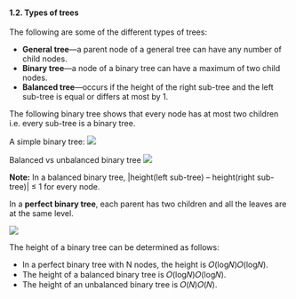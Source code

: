 #### 1.2. Types of trees

The following are some of the different types of trees:

- **General tree**—a parent node of a general tree can have any number of child nodes.
- **Binary tree**—a node of a binary tree can have a maximum of two child nodes.
- **Balanced tree**—occurs if the height of the right sub-tree and the left sub-tree is equal or differs at most by 1.

The following binary tree shows that every node has at most two children i.e. every sub-tree is a binary tree.

A simple binary tree:
![](../../../../meri-public/garden/f11919173adb3a5bf2d8a3a73e1d8d17.png)


Balanced vs unbalanced binary tree
![](../../../../meri-public/garden/be943b3395bbc45fba7b5603b56630d7.png)

**Note:** In a balanced binary tree, |height(left sub-tree) – height(right sub-tree)| ≤ 1 for every node.

In a **perfect binary tree**, each parent has two children and all the leaves are at the same level.

![](../../../../meri-public/garden/8490dc64409c3f8fa043a0cfda5e3be2.png)

The height of a binary tree can be determined as follows:

- In a perfect binary tree with N nodes, the height is 𝑂(log𝑁)𝑂(log⁡𝑁).
- The height of a balanced binary tree is 𝑂(log𝑁)𝑂(log⁡𝑁).
- The height of an unbalanced binary tree is 𝑂(𝑁)𝑂(𝑁).
